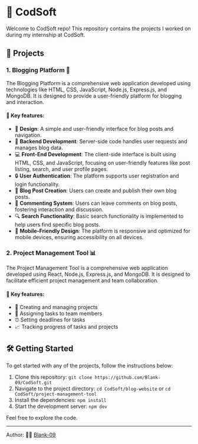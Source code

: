 # 🚀 CodSoft

Welcome to CodSoft repo! This repository contains the projects I worked on during my internship at CodSoft.

## 📁 Projects

### 1. Blogging Platform 📝

The Blogging Platform is a comprehensive web application developed using technologies like HTML, CSS, JavaScript, Node.js, Express.js, and MongoDB. It is designed to provide a user-friendly platform for blogging and interaction.

#### 🎯 Key features:

- 🎨 **Design**: A simple and user-friendly interface for blog posts and navigation.
- 🚀 **Backend Development**: Server-side code handles user requests and manages blog data.
- 💻 **Front-End Development**: The client-side interface is built using HTML, CSS, and JavaScript, focusing on user-friendly features like post listing, search, and user profile pages.
- 🔒 **User Authentication**: The platform supports user registration and login functionality.
- 📝 **Blog Post Creation**: Users can create and publish their own blog posts.
- 💬 **Commenting System**: Users can leave comments on blog posts, fostering interaction and discussion.
- 🔍 **Search Functionality**: Basic search functionality is implemented to help users find specific blog posts.
- 📱 **Mobile-Friendly Design**: The platform is responsive and optimized for mobile devices, ensuring accessibility on all devices.

### 2. Project Management Tool 📊

The Project Management Tool is a comprehensive web application developed using React, Node.js, Express.js, and MongoDB. It is designed to facilitate efficient project management and team collaboration.

#### 🎯 Key features:

- 📝 Creating and managing projects
- 👥 Assigning tasks to team members
- ⏰ Setting deadlines for tasks
- 📈 Tracking progress of tasks and projects

## 🛠️ Getting Started

To get started with any of the projects, follow the instructions below:

1. Clone this repository: `git clone https://github.com/Blank-09/CodSoft.git`
2. Navigate to the project directory: `cd CodSoft/blog-website` or `cd CodSoft/project-management-tool`
3. Install the dependencies: `npm install`
4. Start the development server: `npm dev`

Feel free to explore the code.

---

Author: 👩‍💻 [Blank-09](https://github.com/Blank-09)
